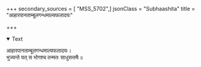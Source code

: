 +++
secondary_sources = [ "MSS_5702",]
jsonClass = "Subhaashita"
title = "आहारपानताम्बूलगन्धमाल्यफलादयः"

+++

<details open><summary>Text</summary>

आहारपानताम्बूलगन्धमाल्यफलादयः।  
भुज्यन्ते यत् स भोगश्च तन्मतः साधुसत्तमैः॥
</details>
